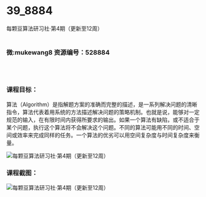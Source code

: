 # 39_8884
每颗豆算法研习社·第4期（更新至12周）
<br/></br>
<h3>微:mukewang8 资源编号：528884</h3>
<br/></br>
<h3>课程目标：</h3>
<p><a title="查看与 算法 相关的文章" target="_blank">算法</a>（Algorithm）是指解题方案的准确而完整的描述，是一系列解决问题的清晰指令，算法代表着用系统的方法描述解决问题的策略机制。也就是说，能够对一定规范的输入，在有限时间内获得所要求的输出。如果一个算法有缺陷，或不适合于某个问题，执行这个算法将不会解决这个问题。不同的算法可能用不同的时间、空间或效率来完成同样的任务。一个算法的优劣可以用空间复杂度与时间复杂度来衡量。</p>
<p><img src="https://www.ko996.com/wp-content/uploads/img/2019/11/11111-1-300x140.jpg" alt="每颗豆算法研习社·第4期（更新至12周）"></p>
<h3>课程截图：</h3>
<p><img src="https://www.ko996.com/wp-content/uploads/img/2019/11/356-60.jpg" alt="每颗豆算法研习社·第4期（更新至12周）"></p>
<p>&nbsp;</p>
